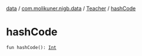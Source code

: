 [data](../../index.md) / [com.molikuner.nigb.data](../index.md) / [Teacher](index.md) / [hashCode](./hash-code.md)

# hashCode

`fun hashCode(): `[`Int`](https://kotlinlang.org/api/latest/jvm/stdlib/kotlin/-int/index.html)